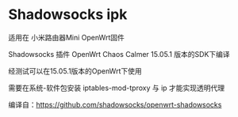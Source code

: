 # Shadowsocks ipk

适用在 小米路由器Mini OpenWrt固件

Shadowsocks 插件 OpenWrt Chaos Calmer 15.05.1 版本的SDK下编译

经测试可以在15.05.1版本的OpenWrt下使用

需要在系统-软件包安装 iptables-mod-tproxy 与 ip 才能实现透明代理

编译自：https://github.com/shadowsocks/openwrt-shadowsocks

